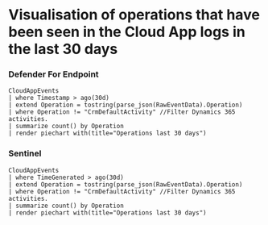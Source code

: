 # Visualisation of operations that have been seen in the Cloud App logs in the last 30 days

### Defender For Endpoint

```
CloudAppEvents
| where Timestamp > ago(30d)
| extend Operation = tostring(parse_json(RawEventData).Operation)
| where Operation != "CrmDefaultActivity" //Filter Dynamics 365 activities.
| summarize count() by Operation
| render piechart with(title="Operations last 30 days")
```
### Sentinel
```
CloudAppEvents
| where TimeGenerated > ago(30d)
| extend Operation = tostring(parse_json(RawEventData).Operation)
| where Operation != "CrmDefaultActivity" //Filter Dynamics 365 activities.
| summarize count() by Operation
| render piechart with(title="Operations last 30 days")
```
